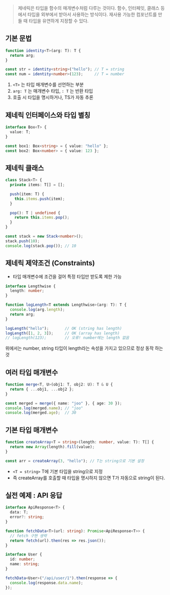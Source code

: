> 제네릭은 타입을 함수의 매개변수처럼 다루는 것이다.
> 함수, 인터페잇, 클래스 등에서 타입을 외부에서 받아서 사용하는 방식이다.
> 재사용 가능한 컴포넌트를 만들 때 타입을 유연하게 지정할 수 있다.

## 기본 문법

```ts
function identity<T>(arg: T): T {
  return arg;
}

const str = identity<string>("hello"); // T = string
const num = identity<number>(123);     // T = number

```

1.  `<T>` 는 타입 매개변수를 선언하는 부분
2. `arg: T` 는 매개변수 타입, `: T` 는 반환 타입
3. 호출 시 타입을 명시하거나, TS가 자동 추론

## 제네릭 인터페이스와 타입 별칭

```ts
interface Box<T> {
  value: T;
}

const box1: Box<string> = { value: "hello" };
const box2: Box<number> = { value: 123 };

```

## 제네릭 클래스

```ts
class Stack<T> {
  private items: T[] = [];

  push(item: T) {
    this.items.push(item);
  }

  pop(): T | undefined {
    return this.items.pop();
  }
}

const stack = new Stack<number>();
stack.push(10);
console.log(stack.pop()); // 10

```

## 제네릭 제약조건 (Constraints)

- 타입 매개변수에 조건을 걸어 특정 타입만 받도록 제한 가능

```ts
interface Lengthwise {
  length: number;
}

function logLength<T extends Lengthwise>(arg: T): T {
  console.log(arg.length);
  return arg;
}

logLength("hello");       // OK (string has length)
logLength([1, 2, 3]);     // OK (array has length)
// logLength(123);        // 오류! number에는 length 없음

```

위에서는 number, string 타입이 length라는 속성을 가지고 있으므로 정상 동작 하는 것

## 여러 타입 매개변수

```ts
function merge<T, U>(obj1: T, obj2: U): T & U {
  return { ...obj1, ...obj2 };
}

const merged = merge({ name: "joo" }, { age: 30 });
console.log(merged.name); // "joo"
console.log(merged.age);  // 30

```

## 기본 타입 매개변수

```ts
function createArray<T = string>(length: number, value: T): T[] {
  return new Array(length).fill(value);
}

const arr = createArray(3, "hello"); // T는 string으로 기본 설정

```

- `<T = string>` T에 기본 타입을 string으로 지정
- 즉 createArray를 호출할 때 타입을 명시하지 않으면 T가 자동으로 string이 된다.

## 실전 예제 : API 응답

```ts
interface ApiResponse<T> {
  data: T;
  error?: string;
}

function fetchData<T>(url: string): Promise<ApiResponse<T>> {
  // fetch 구현 생략
  return fetch(url).then(res => res.json());
}

interface User {
  id: number;
  name: string;
}

fetchData<User>("/api/user/1").then(response => {
  console.log(response.data.name);
});

```


